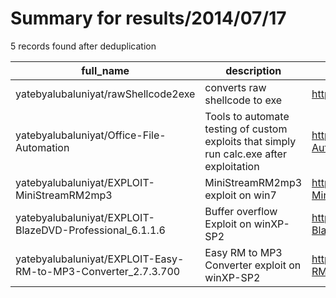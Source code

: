
# Summary for results/2014/07/17
    
5 records found after deduplication

| full_name | description | html_url | matched_list | matched_count | pushed_at | size | stargazers_count | language | forks_count |
|---------------------------------------------------------------|------------------------------------------------------------------------------------------|----------------------------------------------------------------------------------|----------------|-----------------|---------------------------|--------|--------------------|------------|---------------|
| yatebyalubaluniyat/rawShellcode2exe | converts raw shellcode to exe | https://github.com/yatebyalubaluniyat/rawShellcode2exe | ['shellcode'] | 1 | 2014-07-17 08:00:22+00:00 | 156 | 2 | Python | 2 |
| yatebyalubaluniyat/Office-File-Automation | Tools to automate testing of custom exploits that simply run calc.exe after exploitation | https://github.com/yatebyalubaluniyat/Office-File-Automation | ['exploit'] | 1 | 2014-07-17 09:29:41+00:00 | 7684 | 0 | Python | 1 |
| yatebyalubaluniyat/EXPLOIT-MiniStreamRM2mp3 | MiniStreamRM2mp3 exploit on win7 | https://github.com/yatebyalubaluniyat/EXPLOIT-MiniStreamRM2mp3 | ['exploit'] | 1 | 2014-07-17 10:19:52+00:00 | 3568 | 0 | Python | 0 |
| yatebyalubaluniyat/EXPLOIT-BlazeDVD-Professional_6.1.1.6 | Buffer overflow Exploit on winXP-SP2 | https://github.com/yatebyalubaluniyat/EXPLOIT-BlazeDVD-Professional_6.1.1.6 | ['exploit'] | 1 | 2014-07-17 10:56:28+00:00 | 140 | 0 | Python | 0 |
| yatebyalubaluniyat/EXPLOIT-Easy-RM-to-MP3-Converter_2.7.3.700 | Easy RM to MP3 Converter exploit on winXP-SP2 | https://github.com/yatebyalubaluniyat/EXPLOIT-Easy-RM-to-MP3-Converter_2.7.3.700 | ['exploit'] | 1 | 2014-07-17 11:07:53+00:00 | 140 | 0 | Python | 0 |
